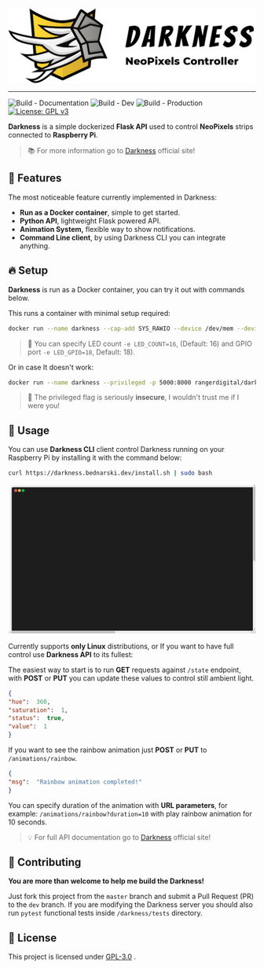 <p align="center">
  <br /><img
    width="600"
    src="logo.png"
    alt="Darkness – NeoPixels Controller"
  />
</p>

***

![Build - Documentation](https://github.com/RangerDigital/darkness/workflows/Build%20-%20Documentation/badge.svg?branch=master)
![Build - Dev](https://github.com/RangerDigital/darkness/workflows/Build%20-%20Dev/badge.svg?branch=dev)
![Build - Production](https://github.com/RangerDigital/darkness/workflows/Build%20-%20Production/badge.svg?branch=master)
[![License: GPL v3](https://img.shields.io/badge/License-GPLv3-blue.svg)](https://www.gnu.org/licenses/gpl-3.0)

**Darkness** is a simple dockerized **Flask API** used to control **NeoPixels** strips connected to **Raspberry Pi**.

> 📚 For more information go to [Darkness](https://darkness.bednarski.dev/) official site!

## 🍬 Features
The most noticeable feature currently implemented in Darkness:
- **Run as a Docker container**, simple to get started.
- **Python API**, lightweight Flask powered API.
- **Animation System,** flexible way to show notifications.
- **Command Line client**, by using Darkness CLI you can integrate anything.

## 🔥 Setup

**Darkness** is run as a Docker container, you can try it out with commands below.

This runs a container with minimal setup required:

```bash
docker run --name darkness --cap-add SYS_RAWIO --device /dev/mem --device /dev/vcio -p 5000:8000 rangerdigital/darkness
```

>🔨 You can specify LED count `-e LED_COUNT=16`, (Default: 16) and GPIO port `-e LED_GPIO=18`, Default: 18).

Or in case It doesn't work:

```bash
docker run --name darkness --privileged -p 5000:8000 rangerdigital/darkness
```

>🔪 The privileged flag is seriously **insecure**, I wouldn't trust me if I were you!

## 🎉 Usage

You can use **Darkness CLI** client control Darkness running on your Raspberry Pi by installing it with the command below:
```bash
curl https://darkness.bednarski.dev/install.sh | sudo bash
```
<p align="center">
	<img src="docs\.vuepress\public\terminal.gif" alt="Darkness CLI Terminal" width=750/>
</p>

Currently supports **only Linux** distributions, or If you want to have full control use **Darkness API** to its fullest:

The easiest way to start is to run **GET** requests against `/state` endpoint,
with **POST** or **PUT** you can update these values to control still ambient light.
```json
{
"hue":  360,
"saturation":  1,
"status":  true,
"value":  1
}
```
If you want to see the rainbow animation just **POST** or **PUT** to `/animations/rainbow`.
```json
{
"msg":  "Rainbow animation completed!"
}
```
You can specify duration of the animation with **URL parameters**,
 for example: `/animations/rainbow?duration=10` with play rainbow animation for 10 seconds.

>💡 For full API documentation go to [Darkness](https://darkness.bednarski.dev/) official site!

## 🚧 Contributing

**You are more than welcome to help me build the Darkness!**

Just fork this project from the `master` branch and submit a Pull Request (PR) to the `dev` branch.
If you are modifying the Darkness server you should also run `pytest` functional tests inside `/darkness/tests` directory.

## 📃 License
This project is licensed under [GPL-3.0](https://choosealicense.com/licenses/gpl-3.0/) .
